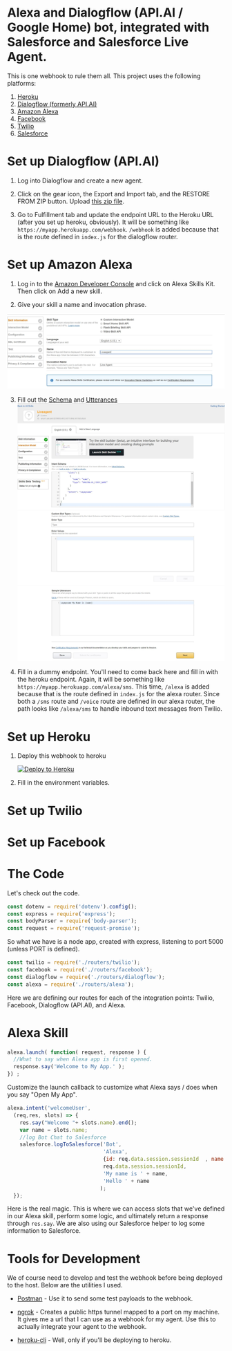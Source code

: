 # Alexa and Dialogflow (API.AI / Google Home) bot, integrated with Salesforce and Salesforce Live Agent.

This is one webhook to rule them all. This project uses the following platforms:
1. [Heroku](https://www.heroku.com/)
2. [Dialogflow (formerly API.AI)](https://dialogflow.com/)
3. [Amazon Alexa](https://developer.amazon.com/)
4. [Facebook](https://developer.facebook.com/)
5. [Twilio](https://www.twilio.com/)
6. [Salesforce](https://www.salesforce.com/)


# Set up Dialogflow (API.AI)

1. Log into Dialogflow and create a new agent.

2. Click on the gear icon, the Export and Import tab, and the RESTORE FROM ZIP button. Upload [this zip file](bots/dialogflow/liveagent-bot.zip).

3. Go to Fulfillment tab and update the endpoint URL to the Heroku URL (after you set up heroku, obviously). It will be something like `https://myapp.herokuapp.com/webhook`. `/webhook` is added because that is the route defined in `index.js` for the dialogflow router.



# Set up Amazon Alexa

1. Log in to the [Amazon Developer Console](https://developer.amazon.com/edw/home.html#/) and click on Alexa Skills Kit. Then click on Add a new skill.

2. Give your skill a name and invocation phrase.

![Amazon Step 1](bots/alexa/steps/Step1.JPG)

3. Fill out the [Schema](bots/alexa/intentSchema.json) and [Utterances](bots/alexa/utterances.txt)
![Amazon Step 2](bots/alexa/steps/step2a.JPG)
![Amazon Step 2b](bots/alexa/steps/step2b.JPG)
![Amazon Step 2c](bots/alexa/steps/step2c.JPG)

4. Fill in a dummy endpoint. You'll need to come back here and fill in with the heroku endpoint. Again, it will be something like `https://myapp.herokuapp.com/alexa/sms`. This time, `/alexa` is added because that is the route defined in `index.js` for the alexa router. Since both a `/sms` route and `/voice` route are defined in our alexa router, the path looks like `/alexa/sms` to handle inbound text messages from Twilio. 




# Set up Heroku

1. Deploy this webhook to heroku

    [![Deploy to Heroku](https://www.herokucdn.com/deploy/button.svg)](https://heroku.com/deploy)

2. Fill in the environment variables.

# Set up Twilio

# Set up Facebook

# The Code

Let's check out the code.

```javascript
const dotenv = require('dotenv').config();
const express = require('express');
const bodyParser = require('body-parser');
const request = require('request-promise');
```

So what we have is a node app, created with express, listening to port 5000 (unless PORT is defined). 

```javascript
const twilio = require('./routers/twilio');
const facebook = require('./routers/facebook');
const dialogflow = require('./routers/dialogflow');
const alexa = require('./routers/alexa');
```

Here we are defining our routes for each of the integration points: Twilio, Facebook, Dialogflow (API.AI), and Alexa.

# Alexa Skill

```javascript
alexa.launch( function( request, response ) {
  //What to say when Alexa app is first opened.
  response.say('Welcome to My App.' );
}) ;
```

Customize the launch callback to customize what Alexa says / does when you say "Open My App".

```javascript
alexa.intent('welcomeUser',
  (req,res, slots) => {
    res.say("Welcome "+ slots.name).end();
    var name = slots.name;
    //log Bot Chat to Salesforce
    salesforce.logToSalesforce('Bot',
                               'Alexa',
                               {id: req.data.session.sessionId  , name: name},
                               req.data.session.sessionId,
                               'My name is ' + name,
                               'Hello ' + name
                              );
  });
```

Here is the real magic. This is where we can access slots that we've defined in our Alexa skill, perform some logic, and ultimately return a response through `res.say`. We are also using our Salesforce helper to log some information to Salesforce.


# Tools for Development

We of course need to develop and test the webhook before being deployed to the host. Below are the utilities I used. 

* [Postman](https://chrome.google.com/webstore/detail/postman/fhbjgbiflinjbdggehcddcbncdddomop) - Use it to send some test payloads to the webhook.

* [ngrok](https://ngrok.com/) - Creates a public https tunnel mapped to a port on my machine. It gives me a url that I can use as a webhook for my agent. Use this to actually integrate your agent to the webhook.

* [heroku-cli](https://devcenter.heroku.com/articles/heroku-cli) - Well, only if you'll be deploying to heroku.

